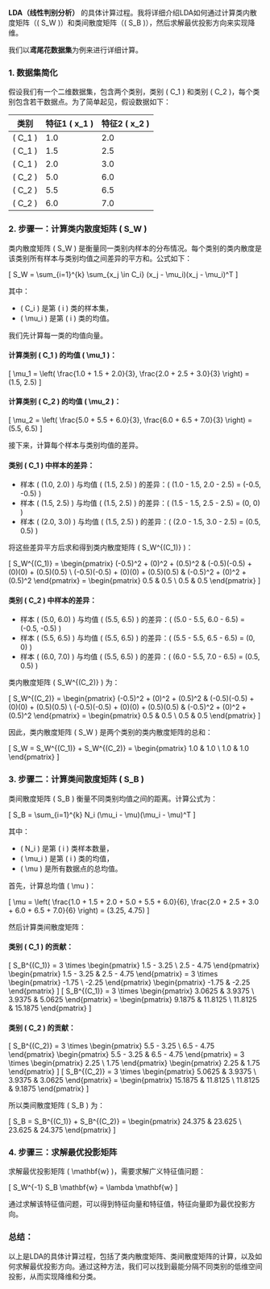 **LDA（线性判别分析）** 的具体计算过程。我将详细介绍LDA如何通过计算类内散度矩阵（\( S_W \)）和类间散度矩阵（\( S_B \)），然后求解最优投影方向来实现降维。

我们以**鸢尾花数据集**为例来进行详细计算。

### 1. 数据集简化
假设我们有一个二维数据集，包含两个类别，类别 \( C_1 \) 和类别 \( C_2 \)，每个类别包含若干数据点。为了简单起见，假设数据如下：

| 类别      | 特征1 \( x_1 \) | 特征2 \( x_2 \) |
| --------- | --------------- | --------------- |
| \( C_1 \) | 1.0             | 2.0             |
| \( C_1 \) | 1.5             | 2.5             |
| \( C_1 \) | 2.0             | 3.0             |
| \( C_2 \) | 5.0             | 6.0             |
| \( C_2 \) | 5.5             | 6.5             |
| \( C_2 \) | 6.0             | 7.0             |

### 2. 步骤一：计算类内散度矩阵 \( S_W \)

类内散度矩阵 \( S_W \) 是衡量同一类别内样本的分布情况。每个类别的类内散度是该类别所有样本与类别均值之间差异的平方和。公式如下：

\[
S_W = \sum_{i=1}^{k} \sum_{x_j \in C_i} (x_j - \mu_i)(x_j - \mu_i)^T
\]

其中：
- \( C_i \) 是第 \( i \) 类的样本集，
- \( \mu_i \) 是第 \( i \) 类的均值。

我们先计算每一类的均值向量。

#### 计算类别 \( C_1 \) 的均值 \( \mu_1 \)：

\[
\mu_1 = \left( \frac{1.0 + 1.5 + 2.0}{3}, \frac{2.0 + 2.5 + 3.0}{3} \right) = (1.5, 2.5)
\]

#### 计算类别 \( C_2 \) 的均值 \( \mu_2 \)：

\[
\mu_2 = \left( \frac{5.0 + 5.5 + 6.0}{3}, \frac{6.0 + 6.5 + 7.0}{3} \right) = (5.5, 6.5)
\]

接下来，计算每个样本与类别均值的差异。

#### 类别 \( C_1 \) 中样本的差异：
- 样本 \( (1.0, 2.0) \) 与均值 \( (1.5, 2.5) \) 的差异：\( (1.0 - 1.5, 2.0 - 2.5) = (-0.5, -0.5) \)
- 样本 \( (1.5, 2.5) \) 与均值 \( (1.5, 2.5) \) 的差异：\( (1.5 - 1.5, 2.5 - 2.5) = (0, 0) \)
- 样本 \( (2.0, 3.0) \) 与均值 \( (1.5, 2.5) \) 的差异：\( (2.0 - 1.5, 3.0 - 2.5) = (0.5, 0.5) \)

将这些差异平方后求和得到类内散度矩阵 \( S_W^{(C_1)} \)：

\[
S_W^{(C_1)} = \begin{pmatrix} 
(-0.5)^2 + (0)^2 + (0.5)^2 & (-0.5)(-0.5) + (0)(0) + (0.5)(0.5) \\
(-0.5)(-0.5) + (0)(0) + (0.5)(0.5) & (-0.5)^2 + (0)^2 + (0.5)^2
\end{pmatrix} = \begin{pmatrix} 
0.5 & 0.5 \\
0.5 & 0.5
\end{pmatrix}
\]

#### 类别 \( C_2 \) 中样本的差异：
- 样本 \( (5.0, 6.0) \) 与均值 \( (5.5, 6.5) \) 的差异：\( (5.0 - 5.5, 6.0 - 6.5) = (-0.5, -0.5) \)
- 样本 \( (5.5, 6.5) \) 与均值 \( (5.5, 6.5) \) 的差异：\( (5.5 - 5.5, 6.5 - 6.5) = (0, 0) \)
- 样本 \( (6.0, 7.0) \) 与均值 \( (5.5, 6.5) \) 的差异：\( (6.0 - 5.5, 7.0 - 6.5) = (0.5, 0.5) \)

类内散度矩阵 \( S_W^{(C_2)} \) 为：

\[
S_W^{(C_2)} = \begin{pmatrix} 
(-0.5)^2 + (0)^2 + (0.5)^2 & (-0.5)(-0.5) + (0)(0) + (0.5)(0.5) \\
(-0.5)(-0.5) + (0)(0) + (0.5)(0.5) & (-0.5)^2 + (0)^2 + (0.5)^2
\end{pmatrix} = \begin{pmatrix} 
0.5 & 0.5 \\
0.5 & 0.5
\end{pmatrix}
\]

因此，类内散度矩阵 \( S_W \) 是两个类别的类内散度矩阵的总和：

\[
S_W = S_W^{(C_1)} + S_W^{(C_2)} = \begin{pmatrix} 
1.0 & 1.0 \\
1.0 & 1.0
\end{pmatrix}
\]

### 3. 步骤二：计算类间散度矩阵 \( S_B \)

类间散度矩阵 \( S_B \) 衡量不同类别均值之间的距离。计算公式为：

\[
S_B = \sum_{i=1}^{k} N_i (\mu_i - \mu)(\mu_i - \mu)^T
\]

其中：
- \( N_i \) 是第 \( i \) 类样本数量，
- \( \mu_i \) 是第 \( i \) 类的均值，
- \( \mu \) 是所有数据点的总均值。

首先，计算总均值 \( \mu \)：

\[
\mu = \left( \frac{1.0 + 1.5 + 2.0 + 5.0 + 5.5 + 6.0}{6}, \frac{2.0 + 2.5 + 3.0 + 6.0 + 6.5 + 7.0}{6} \right) = (3.25, 4.75)
\]

然后计算类间散度矩阵：

#### 类别 \( C_1 \) 的贡献：

\[
S_B^{(C_1)} = 3 \times \begin{pmatrix} 1.5 - 3.25 \\ 2.5 - 4.75 \end{pmatrix} \begin{pmatrix} 1.5 - 3.25 & 2.5 - 4.75 \end{pmatrix} = 3 \times \begin{pmatrix} -1.75 \\ -2.25 \end{pmatrix} \begin{pmatrix} -1.75 & -2.25 \end{pmatrix}
\]
\[
S_B^{(C_1)} = 3 \times \begin{pmatrix} 3.0625 & 3.9375 \\ 3.9375 & 5.0625 \end{pmatrix} = \begin{pmatrix} 9.1875 & 11.8125 \\ 11.8125 & 15.1875 \end{pmatrix}
\]

#### 类别 \( C_2 \) 的贡献：

\[
S_B^{(C_2)} = 3 \times \begin{pmatrix} 5.5 - 3.25 \\ 
6.5 - 4.75 \end{pmatrix} \begin{pmatrix} 5.5 - 3.25 & 6.5 - 4.75 \end{pmatrix} = 3 \times \begin{pmatrix} 2.25 \\ 1.75 \end{pmatrix} \begin{pmatrix} 2.25 & 1.75 \end{pmatrix}
\]
\[
S_B^{(C_2)} = 3 \times \begin{pmatrix} 5.0625 & 3.9375 \\ 3.9375 & 3.0625 \end{pmatrix} = \begin{pmatrix} 15.1875 & 11.8125 \\ 11.8125 & 9.1875 \end{pmatrix}
\]

所以类间散度矩阵 \( S_B \) 为：

\[
S_B = S_B^{(C_1)} + S_B^{(C_2)} = \begin{pmatrix} 24.375 & 23.625 \\ 23.625 & 24.375 \end{pmatrix}
\]

### 4. 步骤三：求解最优投影矩阵

求解最优投影矩阵 \( \mathbf{w} \)，需要求解广义特征值问题：

\[
S_W^{-1} S_B \mathbf{w} = \lambda \mathbf{w}
\]

通过求解该特征值问题，可以得到特征向量和特征值，特征向量即为最优投影方向。

### 总结：
以上是LDA的具体计算过程，包括了类内散度矩阵、类间散度矩阵的计算，以及如何求解最优投影方向。通过这种方法，我们可以找到最能分隔不同类别的低维空间投影，从而实现降维和分类。
